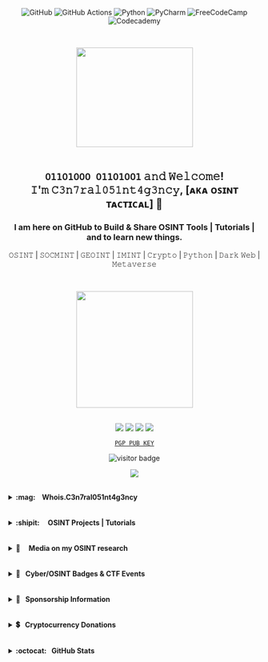 <div align="center">

![GitHub](https://img.shields.io/badge/github-purple.svg?style=for-the-badge&logo=github&logoColor=green)
![GitHub Actions](https://img.shields.io/badge/github%20actions-purple.svg?style=for-the-badge&logo=githubactions&logoColor=green)
![Python](https://img.shields.io/badge/python-purple?style=for-the-badge&logo=python&logoColor=green)
![PyCharm](https://img.shields.io/badge/pycharm-purple?style=for-the-badge&logo=pycharm&logoColor=green&color=purple&labelColor=purple)
![FreeCodeCamp](https://img.shields.io/badge/Freecodecamp-purple.svg?&style=for-the-badge&logo=freecodecamp&logoColor=green)
![Codecademy](https://img.shields.io/badge/Codecademy-purple?style=for-the-badge&logo=codecademy&logoColor=green)
</div>

<br>

<p align="center"> <img width="233" height="199" src="https://user-images.githubusercontent.com/104733166/178179420-ceaba002-11fe-41f5-98e8-1942321903c6.gif"/>

<br>
<br>

## <p align="center"> ```𝟢𝟣𝟣𝟢𝟣𝟢𝟢𝟢 𝟢𝟣𝟣𝟢𝟣𝟢𝟢𝟣``` 𝚊𝚗𝚍 𝚆𝚎𝚕𝚌𝚘𝚖𝚎!<br> 𝙸'𝚖 𝙲𝟹𝚗𝟽𝚛𝚊𝚕𝟶𝟻𝟷𝚗𝚝𝟺𝚐𝟹𝚗𝚌𝚢,  [ᴀᴋᴀ ᴏꜱɪɴᴛ ᴛᴀᴄᴛɪᴄᴀʟ]  📡 </p>
###  <p align="center"> I am here on GitHub to Build & Share OSINT Tools | Tutorials | and to learn new things. </p>    

<p align="center"> 𝙾𝚂𝙸𝙽𝚃 | 𝚂𝙾𝙲𝙼𝙸𝙽𝚃 | 𝙶𝙴𝙾𝙸𝙽𝚃 | 𝙸𝙼𝙸𝙽𝚃 | 𝙲𝚛𝚢𝚙𝚝𝚘 | 𝙿𝚢𝚝𝚑𝚘𝚗 | 𝙳𝚊𝚛𝚔 𝚆𝚎𝚋 | 𝙼𝚎𝚝𝚊𝚟𝚎𝚛𝚜𝚎 </p>

<br>

<p align="center"> <img width="233" height="233" src="https://user-images.githubusercontent.com/104733166/187543867-773fe7a1-093c-4dd9-9029-a84fae9ddc99.gif"/>

<br>
      
<br>
      
<p align="center">
<a href="https://keybase.io/osint_intel"><img src="https://img.shields.io/keybase/pgp/osint_intel?label=Keybase&logo=Keybase&logoColor=black&style=for-the-badge&color=purple"/></a>
<a href="https://twitter.com/OSINT_Tactical"><img src="https://img.shields.io/twitter/follow/OSINT_Tactical?label=%40OSINT_Tactical&logo=Twitter&logoColor=black&style=for-the-badge&color=purple"/></a>
<a href="https://www.reddit.com/user/OSINT_Tactical"><img src="https://img.shields.io/reddit/user-karma/link/OSINT_Tactical?color=purple&logoColor=purple&style=for-the-badge"/></a>
<a href="https://github.com/C3n7ral051nt4g3ncy"><img src="https://img.shields.io/github/followers/C3n7ral051nt4g3ncy?label=C3n7ral051nt4g3ncy&logo=Github&style=for-the-badge&color=purple&logoColor=black"/></a> </p>

<p align="center"><a href="https://keybase.io/osint_intel/pgp_keys.asc"><code>PGP PUB KEY</code></a> </p>
<p align="center"><img src="https://visitor-badge.glitch.me/badge?page_id=C3n7ral051nt4g3ncy&left_color=blue&right_color=purple" alt="visitor badge"/>
<p align="center"><img src="https://github-readme-stats.vercel.app/api?username=C3n7ral051nt4g3ncy&show_icons=true&theme=ocean_dark"/>
      
</p>


<br>

<!-- Whois.COA -->
<details>
<summary><b> :mag:&nbsp; &nbsp;  Whois.C3n7ral051nt4g3ncy &nbsp;&nbsp;&nbsp;</b></summary><p>
<img align="right" width="99" height="99"  src="https://user-images.githubusercontent.com/104733166/166296936-0dd0d432-4d6a-42ab-9000-189cebfbceff.png" />
      
<blockquote>
ƚɘᴎɒ|q ɘʜƚ ƚᴎiꙅo
  
<br><ul style="list-style-type:disc;">
<li>:fire:Passionate about: OSINT | SOCMINT | IMINT | GEOINT | HUMINT | CYBER | DARK WEB | CRYPTOCURRENCY & NFT | PYTHON | OPSEC :lock: </li>
<li>👨‍🏫 OSINT Trainer <a href=https://github.com/TacticalOsintAcademy>@Tactical OSINT Academy</a></li>
<li>🏴The OSINTion Black Badge </li>
<li>🪙Trace Labs Silver Badge</li>
<li>✍️Mentionned on WhatsMyName OSINT tool as one of the top contributors: https://whatsmyname.app (GitHub: https://github.com/WebBreacher/WhatsMyName)
<li>🥇1st place in the OSINT GAMES CTF TENET: created by <a href=https://github.com/WebBreacher> @WebBreacher</a></li>
<li>🥇1st place in the Hacktoria OSINT CTF | Downtown Murderer 2022
<li>🥇1st place in the CTF OSINT Bleuet de France 2022 [AEGE War School and ONACVG/Bleuet de France , French Ministry of Defense]
<li>🥈2nd place in the Trace Labs OSINT Search Party CTF 2022.03 Silver Badge</li>
<li>🥈2nd Place CTF OP Galaxios 2022 | Ⓗ Hacktoria Community Member</li>
<li>🥉3rd Place MilOsint CTF</li>
<li>🥉3rd Place in the Stranger Case OSINT CTF organised by Esna Bretagne and Esn'Hack ./CTF partnership with DGA (French Government Defense procurement and technology agency), Airbus Cybersecurity, Diateam & Apixit</li>
<li> 6th place HEXA OSINT CTF 2021 Team OSINT-B33R [Sopra Steria and La Fabrique Défense, French Ministry of Defense]</li>
<li> Participated in the 2022 DefCon https://defcon.org Trace Labs OSINT CTF, Las Vegas, USA (7th Place with The Osint Unit)
<li> Participated Solo in the RACTF - Digital Overdose 2022 Conference CTF (Teams of 4 players), 27th place out of over 450 teams</li>
<li> Mentioned in the resources of <a href=https://github.com/WebBreacher> @WebBreacher</a> at the 2022 DEFCON30 | Recon Village: 
 <a href=https://reconvillage.org/talks/#talk-1> The Future of Collecting Data from the Past: OSINT Now and Beyond</a> (Resource: OSINT Inception)</li>
<li> OSINT-FR Hall of Fame: <a href=https://osintfr.com/en/our-osinters-are-talented>Talented OSINTers </a></li>
<li> Featured in an article by @MajorCorp on the top 15 OSINT Twitter accounts to follow. <a href=https://major.com/21221-top-15-comptes-twitter-osint> Top OSINT Influencers</a></li>
</ul>  
</blockquote>
  
</p>
</details>
  
<br>
<br>
<!-- OSINT Projects -->
<details>
<summary><b>:shipit: &nbsp; &nbsp; OSINT Projects | Tutorials &nbsp;&nbsp;&nbsp; </b></summary>
<p>
 
      
<!-- OSINT-PROJECT-LIST:START -->
- [OSINT INCEPTION 🚀 - A start.me page of the best OSINT start.me projects](https://start.me/p/Pwy0X4/osint-inception)
- [GOOGLE CSE 🇬 - Google Custom Search Engine of the top start.me resources](https://start.me/p/Pwy0X4/osint-inception)
- [FACIAL RECOGNITION 👤 - Tracking Military personnel with facial recognition](https://twitter.com/OSINT_Tactical/status/1498694266754899978)
- [OSINT BOOKMARKLETS 🏷️ - Semi-Automated Faster Searches](https://github.com/C3n7ral051nt4g3ncy/OSINT-Bookmarklets)
- [Tutorial][Using a Virtual Environment for OSINT Python tools](https://github.com/C3n7ral051nt4g3ncy/python_virtual_environment)
- [Prot1ntelligence 🐍 Python Tool (3 out of 7 modules forked from ProtOSINT)](https://github.com/C3n7ral051nt4g3ncy/Prot1ntelligence)
- [W3b0s1nt (WebOSINT) 🐍  Python Tool](https://github.com/C3n7ral051nt4g3ncy/webosint)
- [Tutorial] [cURL for OSINT](https://github.com/C3n7ral051nt4g3ncy/cURL_for_OSINT)
<br>

:octocat: **GitHub Code/Projects contributions:** 
- [Obsidian OSINT Templates](https://github.com/WebBreacher/obsidian-osint-templates) in collaboration with [@WebBreacher](https://github.com/WebBreacher)
- [https://whatsmyname.app OSINT Tool](https://github.com/WebBreacher/WhatsMyName) created by [@WebBreacher](https://github.com/WebBreacher)
- [OSINT Stuff Tool Collection](https://github.com/cipher387/osint_stuff_tool_collection) created by [@cipher387](https://github.com/cipher387)
- [Twayback Python OSINT Tool](https://github.com/Mennaruuk/twayback)


<!-- OSINT-PROJECT-LIST:END --></p>
      
</details>
<br>
<!-- Media --> <br>
<details>
<summary><b>📰 &nbsp; &nbsp;  Media on my OSINT research &nbsp;&nbsp;&nbsp;  </b></summary>
<p>
            

<!--MEDIA:START-->
     
- <a href="https://www.wired.com/story/facial-recognition-identify-russian-soldiers"> WIRED: Online Sleuths Are Using Face Recognition to ID Russian Soldiers 🇺🇸</a>
      
- <a href="https://major.com/21221-top-15-comptes-twitter-osint"> French Article by Major on the Top OSINT Influencers 🇫🇷 </a>
      
- <a href="https://www.washingtonexaminer.com/news/identities-of-russian-soldiers-revealed-through-facial-recognition-technology"> Washington Examiner Article 🇺🇸</a>
      
- <a href="https://www.nextinpact.com/article/68616/la-reconnaissance-faciale-pour-combattre-guerre-en-ukraine"> La Reconnaissance Faciale pour combattre la guerre en Ukraine/ French Article writen by @ManHack 🇫🇷 <a/>
      
- <a href="https://as.com/diarioas/2022/03/06/actualidad/1646582802_197827.html"> Spanish Article 🇪🇸</a>
      
- <a href="https://www.niusdiario.es/ciencia-y-tecnologia/tecnologia/inteligencia-militar-alcance-prolifera-invasion-osint_18_3291497041.html"> Spanish Article 🇪🇸</a>
  
- <a href="https://news.sina.cn/gn/2022-03-28/detail-imcwiwss8541952.d.html"> Chinese article 🇨🇳 <a/>

- [Comments](https://user-images.githubusercontent.com/104733166/172185332-1d02ccdb-07c3-418d-bf94-bfbd9ca1f3aa.png) about my project: [OSINT INCEPTION](https://start.me/p/Pwy0X4/osint-inception) by [**start.me**](https://start.me) 🇳🇱
      
<br>  

<!--MEDIA:END-->
      
</p>
</details>
      
<br>
<br>
      

<!-- Badges & CTF Events -->
<details>
<summary><b> 🔖 &nbsp; Cyber/OSINT Badges & CTF Events &nbsp;&nbsp;&nbsp; </b></summary>
<p>
      
<br>
 
      
🖱️`click on images to enlarge` 
      
<br>   
<p align="center"><img width="233" height="133" src="https://user-images.githubusercontent.com/104733166/177000301-2a92c2b8-f067-4280-a108-f885c2544a6e.png"/><br>
      

  
    🥇1st Place OSINT GAMES CTF TENET (https://osintgames.ctfd.io)
      
      

      
<br>       
<br>      
<br>
<br> 
<p align="center"><img width="233" height="133" src="https://user-images.githubusercontent.com/104733166/170401991-de18e6f1-840e-474c-8b3c-ae41c53e00a0.png"/><br>
      
[Verify CTF result: certificate.pdf](https://github.com/C3n7ral051nt4g3ncy/C3n7ral051nt4g3ncy/files/8792343/certificate-downtown-murderer-coa.pdf) 



      
  
    🥇1st Place Hacktoria OSINT CTF (Downtown Murderer)
      
<br>
<br>
<br>
      
<p align=center> <img width="99" src="https://user-images.githubusercontent.com/104733166/170846281-0d6df82a-da15-4340-8df9-d4ea1be34e8d.png">
<p align="center"> <img width="233" height="133" src="https://user-images.githubusercontent.com/104733166/167261528-39616f95-1ab9-40bb-90be-ce2f7a648696.png"/>
      
[Bleuet de France OSINT CTF Gold Badge 2022 Verification on Badgr](https://eu.badgr.com/public/assertions/NrU39miXR5qMoH7ydn5C6A)
      
   
    🥇1st Place OSINT CTF Bleuet de France 🇫🇷 CTF organized by AEGE War School 
      In partnership with French Gov Agency ONACVG [National Office of Veterans and War Victims] & Bleuet de France
      

<br>
<br> 
<br> 
      
<p align="center"> <img width="99" height="99" src="https://user-images.githubusercontent.com/104733166/166777077-d96c51cb-4038-456f-8ff2-d5209596c655.png"/>

     🏴The OSINTion Black Badge/ issued by Joe Gray 
      [Verifications can be made with The OSINTion https://www.theosintion.com]
<br>
<br>
<br>
      
<p align="center"> <img width="99" height="99" src="https://user-images.githubusercontent.com/104733166/166788919-07ff450c-c35c-4171-88b1-de93b651fc32.png"/><br>
      
 [Trace Labs Badge Verification on Badgr](https://ca.badgr.com/public/assertions/hF52Zd4aTRW-r-YUf03Qww)    

      
      🥈2nd Place Trace Labs [Silver Badge] 
      Global OSINT Search Party CTF 03-2022 [Team #CageyBees 🐝🐝]
<br>
<br> 
<br>
      
<p align="center"> <img width="233" height="60" src="https://user-images.githubusercontent.com/104733166/170407320-b437c34c-2ed3-445e-8b8b-8e57a646c918.png">
        
<br>
<br>
      
     🥇1st Place Hacktoria OSINT CTF (Downtown Murderer)
     🥈2nd Place Hacktoria CTF Operation Galaxios
      CTF Events completion Badges [Operations: Downtown Murderer/ Warthog / Galaxios / Runner / Brutus]
<br>
<br> 
<br>
      
<p align="center"> <img width="233" height="133" src="https://user-images.githubusercontent.com/104733166/168922467-a52a28d7-b15e-4b3f-9587-24895df9adec.png"/>

     
     🥉3rd Place in the Stranger Case OSINT CTF on the Team 呪術廻戦 (JuJutsu Kaisen).
      CTF organised by Esna Bretagne & Esn'Hack, with parterships with the DGA (French Gov Defence procurement and technology agency), Airbus     
      Cybersecurity, Apixit, Diateam.
      

      
<br>
<br>    
<br>
      
<p align="center"> <img width="233" height="133" src="https://user-images.githubusercontent.com/104733166/166848280-3dca2418-dcb0-4bfe-9ff7-370d8e782d90.png"/>

      
      🥉3rd Place in the MilOsintCTF [Military Themed OSINT CTF]
      
</p>
</details>
      
<br>
<br>

<!-- Sponsorship  -->
<details>
<summary><b>🤝 &nbsp; Sponsorship Information &nbsp;&nbsp;&nbsp; </b></summary>

<br>

If you sponsor me for my work for the OSINT and Cyber Community, you will get:

- A sponsorship badge displayed on your GitHub profile
- A shoutout on Twitter (+10K Followers)
- Your logo on the next OSINT Tool | Project,  with recognition for the sponsorship in writing with your company/website details

To move forward with the sponsorship: click [here](https://github.com/sponsors/C3n7ral051nt4g3ncy)

</p>
</details>

<br>
<br>
      

<!-- Cryptocurrency  -->
<details>
<summary><b>💲 &nbsp;&nbsp;Cryptocurrency Donations  &nbsp;&nbsp;&nbsp; </b></summary>
<p>
<br>
<br>
         
     
|  Feel free to support my work with Crypto (BTC) ♡ 🙏 | Scan QR Code for BTC Address |
|---|---|
| <img src="https://img.shields.io/badge/Bitcoin-000000?style=for-the-badge&logo=bitcoin&logoColor=white"/> | <img width=160 src="https://user-images.githubusercontent.com/104733166/171052611-1f76b07c-832f-4a4a-9a0a-2f94595c28c9.png"> | 

</p>
</details>
      
<br>
<br>     
      
<!-- Stats  -->
<details>
<summary><b>:octocat: &nbsp;  GitHub Stats &nbsp;&nbsp;&nbsp; </b></summary>
<p>    
<br>
<br>
<p align="center"><img width="66" src="https://user-images.githubusercontent.com/104733166/187053502-4155cb3f-e633-4a9f-9461-c3de0f53760b.png"></p>

<p align="center">
<img src="https://github-readme-stats.vercel.app/api?username=C3n7ral051nt4g3ncy&show_icons=true&theme=ocean_dark" width="433"></p>

<br>

<p align="center">
<img src="https://github-readme-streak-stats.herokuapp.com?user=C3n7ral051nt4g3ncy&theme=material-palenight" width="433"></p>

<br>

<p align="center">
<img src="https://github-readme-stats.vercel.app/api/top-langs/?username=C3n7ral051nt4g3ncy&theme=ocean_dark&include_all_commits=true&count_private=false&layout=compact" width="433"></p>

<br>

<p align="center"><img src="https://wakatime.com/share/@de14e947-18ae-4619-8175-1510bf69f10b/25aefdf9-5bd9-4237-a4d5-39901ecddcaf.svg" width="433"></p>

<br>

<br>

<p align="center"> <code><img width="15%" src="https://www.vectorlogo.zone/logos/python/python-ar21.svg"></code> </p>

<br>
<br>
<br>



      
<!---
C3n7ral051nt4g3ncy/C3n7ral051nt4g3ncy is a ✨ special ✨ repository because its `README.md` (this file) appears on your GitHub profile.
You can click the Preview link to take a look at your changes.
--->
